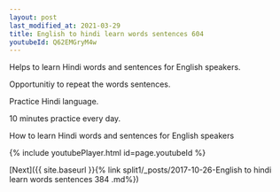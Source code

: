 ```yaml
---
layout: post
last_modified_at: 2021-03-29
title: English to hindi learn words sentences 604 
youtubeId: Q62EMGryM4w
---
```

 
 
Helps to learn Hindi words and sentences for English speakers.

Opportunitiy to repeat the words sentences. 

Practice Hindi language. 
 
10 minutes practice every day. 
 
How to learn Hindi words and sentences for English speakers 
 
{% include youtubePlayer.html id=page.youtubeId %}
 
 
[Next]({{ site.baseurl }}{% link  split1/_posts/2017-10-26-English to hindi learn words sentences 384 .md%})
 
